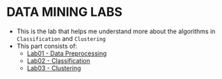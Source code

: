 # DATA MINING LABS
* This is the lab that helps me understand more about the algorithms in `Classification` and `Clustering`
* This part consists of: 
    * [Lab01 - Data Preprocessing](https://github.com/PhuocPhat1005/Intro2DataMining/tree/main/Labs/Lab1)
    * [Lab02 - Classification](https://github.com/PhuocPhat1005/Intro2DataMining/tree/main/Labs/Lab2)
    * [Lab03 - Clustering](https://github.com/PhuocPhat1005/Intro2DataMining/tree/main/Labs/Lab3)